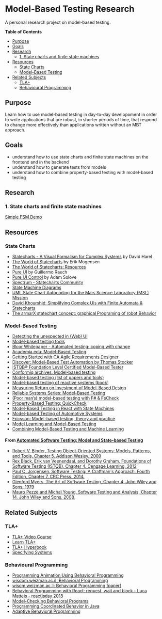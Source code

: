 # Model-Based Testing Research

A personal research project on model-based testing.

<!-- START doctoc generated TOC please keep comment here to allow auto update -->
<!-- DON'T EDIT THIS SECTION, INSTEAD RE-RUN doctoc TO UPDATE -->
**Table of Contents**

- [Purpose](#purpose)
- [Goals](#goals)
- [Research](#research)
  - [1. State charts and finite state machines](#1-state-charts-and-finite-state-machines)
- [Resources](#resources)
  - [State Charts](#state-charts)
  - [Model-Based Testing](#model-based-testing)
- [Related Subjects](#related-subjects)
  - [TLA+](#tla)
  - [Behavioural Programming](#behavioural-programming)

<!-- END doctoc generated TOC please keep comment here to allow auto update -->

## Purpose

Learn how to use model-based testing in day-to-day developoment in order to
write applications that are robust, in shorter periods of time, that respond to
change more effectively than applications written without an MBT approach.

## Goals

- understand how to use state charts and finite state machines on the frontend
    and in the backend
- understand how to generate tests from models
- understand how to combine property-based testing with model-based testing

## Research

### 1. State charts and finite state machines

[Simple FSM Demo](https://codepen.io/larrybotha/pen/abojVMq)

## Resources

### State Charts

- [Statecharts - A Visual Formalism for Complex Systems](http://www.inf.ed.ac.uk/teaching/courses/seoc/2005_2006/resources/statecharts.pdf) by David Harel
- [The World of Statecharts](https://statecharts.github.io/) by Erik Mogensen
- [The World of Statecharts: Resources](https://statecharts.github.io/resources.html)
- [Pure UI](https://rauchg.com/2015/pure-ui) by Guillermo Rauch
- [Pure UI Control](https://medium.com/@asolove/pure-ui-control-ac8d1be97a8d) by Adam Solove
- [Spectrum - Statecharts Community](https://spectrum.chat/statecharts)
- [State Machine Diagrams](https://www.uml-diagrams.org/state-machine-diagrams.html#choice-pseudostate)
- [UML State Chart Autocoding for the Mars Science Laboratory (MSL) Mission](https://www.youtube.com/watch?v=VvssxOP95s0)
- [David Khourshid: Simplifying Complex UIs with Finite Automata & Statecharts](https://www.youtube.com/watch?v=RqTxtOXcv8Y)
- [The armarX statechart concept: graphical Programing of robot Behavior](http://h2t.anthropomatik.kit.edu/pdf/Waechter2016.pdf)

### Model-Based Testing

- [Detecting the unexpected in (Web) UI](https://medium.com/criteo-labs/detecting-the-unexpected-in-web-ui-fuzzing-1f3822c8a3a5)
- [Model-based testing tools](https://www.cs.tut.fi/tapahtumat/testaus08/Olli-Pekka.pdf)
- [Bloor Whitepaper - Automated testing: coping with change](https://www.ca.com/content/dam/ca/us/files/industry-analyst-report/bloor-research-white-paper-automated-testing-coping-with-change.pdf)
- [Academia.edu: Model-Based Testing](https://www.academia.edu/Documents/in/Model-Based_Testing)
- [Getting Started with CA Agile Requirements Designer](https://educationcontent.ca.com/Getting_Started_With_CA_ARD/content/index.html)
- [Discover: Model-Based Test Automation by Thomas Stocker](https://www.youtube.com/watch?v=Y4Q8dZ4El00)
- [ISTQB® Foundation Level Certified Model-Based Tester](https://www.istqb.org/downloads/send/6-model-based-tester-extension-documents/46-istqb-ctfl-mbt-syllabus.html)
- [Conformiq archives: Model-based testing](https://www.conformiq.com/tag/model-based-testing/)
- [Model-based testing (list of papers and tools)](http://mit.bme.hu/~micskeiz/pages/modelbased_testing.html)
- [Model-based testing of reactive systems [book]](https://www.springer.com/gp/book/9783540262787)
- [Measuring Return on Investment of Model-Based Design](https://www.mathworks.com/content/dam/mathworks/mathworks-dot-com/solutions/model-based-design/mbd-roi-video/Measuring_ROI_of_MBD.pdf)
- [Reliable Systems Series: Model-Based Testing](https://medium.com/@tylerneely/reliable-systems-series-model-based-property-testing-e89a433b360)
- [(Poor man’s) model-based testing with F# & FsCheck](https://porg.es/articles/model-based-testing.html)
- [Property-Based Testing: QuickCheck](http://www.cse.chalmers.se/edu/year/2013/course/DAT260/files/11-QuickCheck1.pdf)
- [Model-Based Testing in React with State Machines](https://css-tricks.com/model-based-testing-in-react-with-state-machines/)
- [Model-based Testing of Automotive Systems](https://www.win.tue.nl/~mvdbrand/courses/sse/0809/papers/MBT.pdf)
- [Ericsson: Model-based testing, theory and practice](https://www.conformiq.com/wp-content/uploads/2015/02/MBT-Ericsson-Presentation-5-10.pdf)
- [Model Learning and Model-Based Testing](http://www.ist.tugraz.at/aichernig/publications/papers/dagstuhl18.pdf)
- [Combining Model-Based Testing and Machine Learning](https://tarot2016.wp.imtbs-tsp.eu/files/2016/02/TAROT16_RGroz.pdf)

#### From [Automated Software Testing: Model and State-based Testing](https://courses.edx.org/courses/course-v1:DelftX+ST2x+3T2020/course/)

- [Robert V. Binder, Testing Object-Oriented Systems: Models, Patterns, and Tools, Chapter 5. Addison Wesley, 2000](https://www.amazon.com/Testing-Object-Oriented-Systems-Models-Patterns/dp/0321700678)
- [Rex Black, Erik van Veenendaal, and Dorothy Graham. Foundations of Software Testing (ISTQB), Chapter 4. Cengage Learning, 2012](https://www.amazon.com/Foundations-Software-Testing-ISTQB-Certification/dp/1408044056)
- [Paul C. Jorgensen. Software Testing: A Craftman's Approach. Fourth Edition, Chapter 7. CRC Press, 2014.](https://www.crcpress.com/Software-Testing-A-Craftsmans-Approach-Fourth-Edition/Jorgensen/p/book/9781466560680)
- [Glenford Myers. The Art of Software Testing, Chapter 4. John Wiley and Sons, 1979](https://www.wiley.com/en-us/The+Art+of+Software+Testing%2C+3rd+Edition-p-9781119202486)
- [Mauro Pezzè and Michal Young. Software Testing and Analysis, Chapter 14. John Wiley and Sons, 2008.](http://ix.cs.uoregon.edu/~michal/book/)


## Related Subjects

### TLA+

- [TLA+ Video Course](http://lamport.azurewebsites.net/video/videos.html)
- [Learn TLA+](https://www.learntla.com/introduction/)
- [TLA+ Hyperbook](http://lamport.azurewebsites.net/tla/hyperbook.html)
- [Specifying Systems](http://lamport.azurewebsites.net/tla/book.html)

### Behavioural Programming

- [Programming Animation Using Behavioral Programming](http://www.wisdom.weizmann.ac.il/~harel/papers/BP_Animation.pdf)
- [wisdom.weizman.ac.il: Behavioral Programming](http://www.wisdom.weizmann.ac.il/~bprogram/more.html)
- [wisom.weizman.ac.li: Behavioral Programming [paper]](http://www.wisdom.weizmann.ac.il/~amarron/BP%20-%20CACM%20-%20Author%20version.pdf)
- [Behavioral Programming with React: request, wait and block - Luca Matteis - reactjsday 2018](https://www.youtube.com/watch?v=_BLQIE-_prc)
- [Model-Checking Behavioral Programs](http://www.wisdom.weizmann.ac.il/~harel/papers/Model%20checking%20BP.pdf)
- [Programming Coordinated Behavior in Java](http://www.wisdom.weizmann.ac.il/~amarron/BPJ%20for%20ECOOP%20-%20presentation.pdf)
- [Adaptive Behavioral Programming](http://www.wisdom.weizmann.ac.il/~harel/papers/Adaptive%20BP.pdf)
